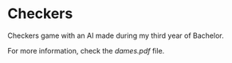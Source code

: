 # Checkers
Checkers game with an AI made during my third year of Bachelor.

For more information, check the _dames.pdf_ file.
